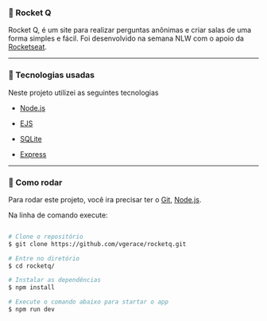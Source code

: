   
### :large_blue_diamond: Rocket Q 
Rocket Q, é um site para realizar perguntas anônimas e criar salas de uma forma simples e fácil. Foi desenvolvido na semana NLW com o apoio da [Rocketseat](https://rocketseat.com.br/).


---

### :rocket: Tecnologias usadas

Neste projeto utilizei as seguintes tecnologias

- [Node.js](https://nodejs.org/en/)

- [EJS](https://ejs.co/)

- [SQLite](https://www.sqlite.org/index.html)

- [Express](https://expressjs.com/pt-br/)
---

### :dart: Como rodar

Para rodar este projeto, você ira precisar ter o [Git](https://git-scm.com), [Node.js](https://nodejs.org/en/).

Na linha de comando execute:

```bash

# Clone o repositório
$ git clone https://github.com/vgerace/rocketq.git

# Entre no diretório
$ cd rocketq/

# Instalar as dependências
$ npm install

# Execute o comando abaixo para startar o app
$ npm run dev
```
